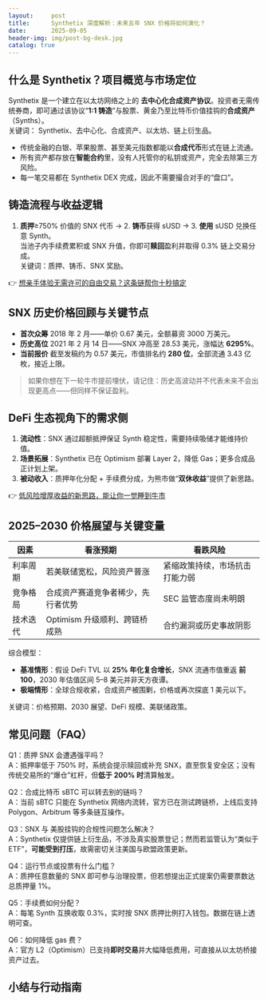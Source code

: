 ```yaml
---
layout:     post
title:      Synthetix 深度解析：未来五年 SNX 价格将如何演化？
date:       2025-09-05
header-img: img/post-bg-desk.jpg
catalog: true
---
```


## 什么是 Synthetix？项目概览与市场定位
Synthetix 是一个建立在以太坊网络之上的 **去中心化合成资产协议**。投资者无需传统券商，即可通过该协议“**1:1 铸造**”与股票、黄金乃至比特币价值挂钩的**合成资产**（Synths）。  
关键词： Synthetix、去中心化、合成资产、以太坊、链上衍生品。

- 传统金融的白银、苹果股票、甚至美元指数都能以**合成代币**形式在链上流通。  
- 所有资产都存放在**智能合约**里，没有人托管你的私钥或资产，完全去除第三方风险。  
- 每一笔交易都在 Synthetix DEX 完成，因此不需要撮合对手的“盘口”。

## 铸造流程与收益逻辑
1. **质押**≥750% 价值的 SNX 代币 → 2. **铸币**获得 sUSD → 3. **使用** sUSD 兑换任意 Synth。  
   当池子内手续费累积或 SNX 升值，你即可**赎回**盈利并取得 0.3% 链上交易分成。  
   关键词：质押、铸币、SNX 奖励。

👉 [想亲手体验无需许可的自由交易？这条链帮你十秒搞定](https://okxdog.com/)

## SNX 历史价格回顾与关键节点
- **首次众筹** 2018 年 2 月——单价 0.67 美元，全额募资 3000 万美元。  
- **历史高位** 2021 年 2 月 14 日——SNX 冲高至 28.53 美元，涨幅达 **6295%**。  
- **当前报价** 截至发稿约为 0.57 美元，市值排名约 **280 位**，全部流通 3.43 亿枚，接近上限。

> 如果你想在下一轮牛市提前埋伏，请记住：历史高波动并不代表未来不会出现更高点——但同样不保证盈利。

## DeFi 生态视角下的需求侧
1. **流动性**：SNX 通过超额抵押保证 Synth 稳定性，需要持续吸储才能维持价值。  
2. **场景拓展**：Synthetix 已在 Optimism 部署 Layer 2，降低 Gas；更多合成品正计划上架。  
3. **被动收入**：质押年化分配 + 手续费分成，为熊市做“**双休收益**”提供了新思路。

👉 [低风险增厚收益的新思路，能让你一觉睡到牛市](https://okxdog.com/)

## 2025–2030 价格展望与关键变量
| 因素 | 看涨预期 | 看跌风险 |
| --- | --- | --- |
| 利率周期 | 若美联储宽松，风险资产普涨 | 紧缩政策持续，市场抗击打能力弱 |
| 竞争格局 | 合成资产赛道竞争者稀少，先行者优势 | SEC 监管态度尚未明朗 |
| 技术迭代 | Optimism 升级顺利、跨链桥成熟 | 合约漏洞或历史事故阴影 |

综合模型：  
- **基准情形**：假设 DeFi TVL 以 **25% 年化复合增长**，SNX 流通市值重返 **前 100**，2030 年估值区间 5–8 美元并非天方夜谭。  
- **极端情形**：全球合规收紧，合成资产被围剿，价格或再次探底 1 美元以下。

关键词：价格预期、2030 展望、DeFi 规模、美联储政策。

## 常见问题（FAQ）

Q1：质押 SNX 会遭遇强平吗？  
A：抵押率低于 750% 时，系统会提示赎回或补充 SNX，直至恢复安全区；没有传统交易所的“爆仓”杠杆，但**低于 200% 时**清算触发。

Q2：合成比特币 sBTC 可以转去别的链吗？  
A：当前 sBTC 只能在 Synthetix 网络内流转，官方已在测试跨链桥，上线后支持 Polygon、Arbitrum 等多条链互操作。

Q3：SNX 与 美股挂钩的合规性问题怎么解决？  
A：Synthetix 仅提供链上衍生品，不涉及真实股票登记；然而若监管认为“类似于 ETF”，**可能受到打压**，故需密切关注美国与欧盟政策更新。

Q4：运行节点或投票有什么门槛？  
A：质押任意数量的 SNX 即可参与治理投票，但若想提出正式提案仍需要票数达总质押量 1%。

Q5：手续费如何分配？  
A：每笔 Synth 互换收取 0.3%，实时按 SNX 质押比例打入钱包。数据在链上透明可查。

Q6：如何降低 gas 费？  
A：官方 L2（Optimism）已支持**即时交易**并大幅降低费用，可直接从以太坊桥接资产过去。

## 小结与行动指南